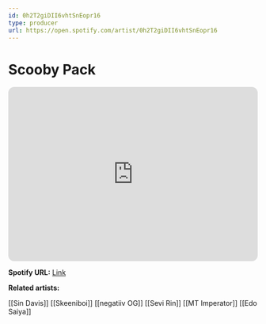 ```yaml
---
id: 0h2T2giDII6vhtSnEopr16
type: producer
url: https://open.spotify.com/artist/0h2T2giDII6vhtSnEopr16
---
```

# Scooby Pack

<iframe style="border-radius:12px" src="https://open.spotify.com/embed/artist/0h2T2giDII6vhtSnEopr16" width="100%" height="352" frameBorder="0" allowfullscreen="" allow="autoplay; clipboard-write; encrypted-media; fullscreen; picture-in-picture" loading="lazy"></iframe>

**Spotify URL:** [Link](https://open.spotify.com/artist/0h2T2giDII6vhtSnEopr16)

**Related artists:**

[[Sin Davis]]
[[Skeeniboi]]
[[negatiiv OG]]
[[Sevi Rin]]
[[MT Imperator]]
[[Edo Saiya]]
